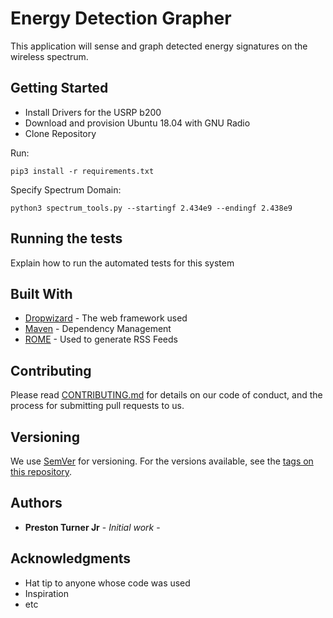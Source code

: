 # Energy Detection Grapher

This application will sense and graph detected energy signatures on the wireless spectrum.

## Getting Started

- Install Drivers for the USRP b200
- Download and provision Ubuntu 18.04 with GNU Radio
- Clone Repository

Run:
```
pip3 install -r requirements.txt
```
Specify Spectrum Domain:
```
python3 spectrum_tools.py --startingf 2.434e9 --endingf 2.438e9
```

## Running the tests

Explain how to run the automated tests for this system

## Built With

* [Dropwizard](http://www.dropwizard.io/1.0.2/docs/) - The web framework used
* [Maven](https://maven.apache.org/) - Dependency Management
* [ROME](https://rometools.github.io/rome/) - Used to generate RSS Feeds

## Contributing

Please read [CONTRIBUTING.md](https://gist.github.com/PurpleBooth/b24679402957c63ec426) for details on our code of conduct, and the process for submitting pull requests to us.

## Versioning

We use [SemVer](http://semver.org/) for versioning. For the versions available, see the [tags on this repository](https://github.com/your/project/tags). 

## Authors

* **Preston Turner Jr** - *Initial work* - 

## Acknowledgments

* Hat tip to anyone whose code was used
* Inspiration
* etc

